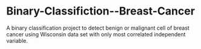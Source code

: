 # Binary-Classifiction--Breast-Cancer
A binary classification project to detect benign or malignant cell of breast cancer using Wisconsin data set with only most correlated independent variable.
